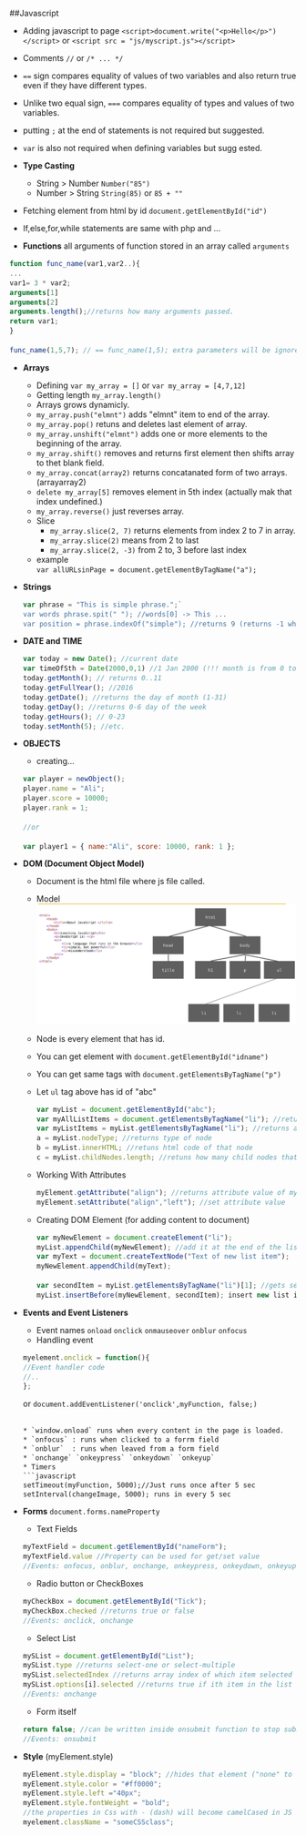 ##Javascript
* Adding javascript to page
`<script>document.write("<p>Hello</p>")</script>`
or `<script src = "js/myscript.js"></script>`
* Comments `//` or `/* ... */`
* `==` sign compares equality of values of two variables and also return true even if they have different types.
* Unlike two equal sign, `===` compares equality of types and values of two variables.
* putting `;` at the end of statements is not required but suggested.
* `var` is also not required when defining variables but sugg ested.

* **Type Casting**
    * String > Number `Number("85")`
    * Number > String `String(85)` or `85 + ""`
* Fetching element from html by id `document.getElementById("id")`
* If,else,for,while statements are same with php and  ...
* **Functions**
    all arguments of function stored in an array called `arguments`
   
```javascript
function func_name(var1,var2..){
... 
var1= 3 * var2;
arguments[1]
arguments[2]
arguments.length();//returns how many arguments passed.
return var1;
}

func_name(1,5,7); // == func_name(1,5); extra parameters will be ignored    

```
* **Arrays**
    * Defining `var my_array = []` or `var my_array = [4,7,12]`
    * Getting length `my_array.length()`
    * Arrays grows dynamicly.
    * `my_array.push("elmnt")` adds "elmnt" item to end of the array.
    * `my_array.pop()` retuns and deletes last element of array.
    * `my_array.unshift("elmnt")` adds one or more elements to the beginning of the array.
    * `my_array.shift()` removes and returns first element then shifts array to thet blank field.
    * `my_array.concat(array2)` returns concatanated form of two arrays.(arrayarray2)
    * `delete my_array[5]` removes element in 5th index (actually mak that index undefined.) 
    * `my_array.reverse()` just reverses array.
    * Slice
    	* `my_array.slice(2, 7)` returns elements from index 2 to 7 in array. 
    	* `my_array.slice(2)` means from 2 to last
    	* `my_array.slice(2, -3)` from 2 to, 3 before last index
    *  example   
    	`var allURLsinPage = document.getElementByTagName("a");`

* **Strings**
	
	```javascript
	var phrase = "This is simple phrase.";`
	var words phrase.spit(" "); //words[0] -> This ...
	var position = phrase.indexOf("simple"); //returns 9 (returns -1 when not found)
	```

* **DATE and TIME**
   
	```javascript
	var today = new Date(); //current date
	var timeOfSth = Date(2000,0,1) //1 Jan 2000 (!!! month is from 0 to 11)
	today.getMonth(); // returns 0..11
	today.getFullYear(); //2016
	today.getDate(); //returns the day of month (1-31)
	today.getDay(); //returns 0-6 day of the week
	today.getHours(); // 0-23
	today.setMonth(5); //etc.
	```

* **OBJECTS**
	* creating...
	```javascript
	var player = newObject();
	player.name = "Ali";
	player.score = 10000;
	player.rank = 1;
	
	//or

	var player1 = { name:"Ali", score: 10000, rank: 1 };
	```
   
* **DOM (Document Object Model)**
	* Document is the html file where js file called.
	* Model 
	![alt text](model.png)
	* Node is every element that has id.
	* You can get element with `document.getElementById("idname")`
	* You can get same tags with `document.getElementsByTagName("p")`
	* Let `ul` tag above has id of "abc"   

		```javascript
		var myList = document.getElementById("abc");
		var myAllListItems = document.getElementsByTagName("li"); //returns array contains all "li" tags in document
		var myListItems = myList.getElementsByTagName("li"); //returns array contains all "li" tags in ul tag has id of "abc"
		a = myList.nodeType; //returns type of node
		b = myList.innerHTML; //retuns html code of that node
		c = myList.childNodes.length; //retuns how many child nodes that node have
		```
	* Working With Attributes   

		```javascript
		myElement.getAttribute("align"); //returns attribute value of myElement
		myElement.setAttribute("align","left"); //set attribute value
		```
		

	* Creating DOM Element (for adding content to document)
		```javascript
		var myNewElement = document.createElement("li");
		myList.appendChild(myNewElement); //add it at the end of the list
		var myText = document.createTextNode("Text of new list item");
		myNewElement.appendChild(myText); 

		var secondItem = myList.getElementsByTagName("li")[1]; //gets second list item
		myList.insertBefore(myNewElement, secondItem); insert new list item before the second list item 
		```


* **Events and Event Listeners**
	* Event names `onload` `onclick` `onmauseover` `onblur` `onfocus`
	* Handling event 
	```javascript
	myelement.onclick = function(){
	//Event handler code
	//..
	};
	```

	or `document.addEventListener('onclick',myFunction, false;)` 

	```

	* `window.onload` runs when every content in the page is loaded.
	* `onfocus` : runs when clicked to a forrm field
	* `onblur`  : runs when leaved from a form field 
	* `onchange` `onkeypress` `onkeydown` `onkeyup` 
	* Timers   
	```javascript
	setTimeout(myFunction, 5000);//Just runs once after 5 sec 
	setInterval(changeImage, 5000); runs in every 5 sec
	```

* **Forms** `document.forms.nameProperty`
	* Text Fields
	```javascript
	myTextField = document.getElementById("nameForm");
	myTextField.value //Property can be used for get/set value
	//Events: onfocus, onblur, onchange, onkeypress, onkeydown, onkeyup
	```

	* Radio button or CheckBoxes
	```javascript
	myCheckBox = document.getElementById("Tick");
	myCheckBox.checked //returns true or false
	//Events: onclick, onchange
	```

	* Select List
	```javascript
	mySList = document.getElementById("List");
	mySList.type //returns select-one or select-multiple
	mySList.selectedIndex //returns array index of which item selected (for select-one)
	mySList.options[i].selected //returns true if ith item in the list is selected
	//Events: onchange
    ```

	* Form itself
	```javascript
	return false; //can be written inside onsubmit function to stop submiting form (for validation purposes)
	//Events: onsubmit
	```
* **Style** (myElement.style)
	
	```javascript
	myElement.style.display = "block"; //hides that element ("none" to show)
	myElement.style.color = "#ff0000";
	myElement.style.left ="40px";
	myElement.style.fontWeight = "bold";
	//the properties in Css with - (dash) will become camelCased in JS 
	myelement.className = "someCSSclass";


	```





